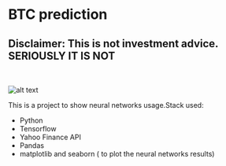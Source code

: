 <h1> BTC prediction </h1>
<h2> Disclaimer: This is not investment advice. <strong> SERIOUSLY IT IS NOT </strong> </h2><br>


![alt text](https://pplware.sapo.pt/wp-content/uploads/2019/06/BTC_capa-720x423.jpg)
<p> This is a project to show neural networks usage.Stack used:</p>
<ul>
  <li> Python </li>
  <li> Tensorflow </li>
  <li> Yahoo Finance API </li>
  <li> Pandas </li>
  <li> matplotlib and seaborn ( to plot the neural networks results) </li>
</ul>  


